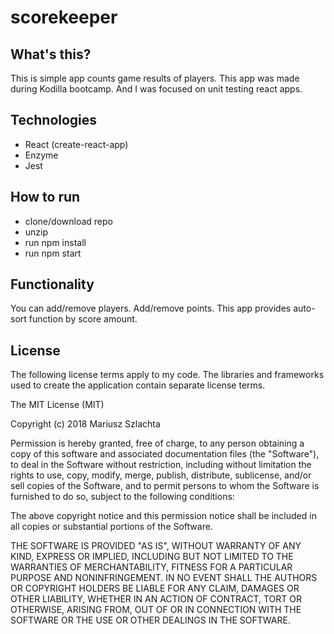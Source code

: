 # scorekeeper

## What's this?
This is simple app counts game results of players. This app was made during Kodilla bootcamp. And I was focused on unit testing react apps.

## Technologies

- React (create-react-app)
- Enzyme
- Jest

## How to run

- clone/download repo
- unzip
- run npm install
- run npm start

## Functionality

You can add/remove players. Add/remove points. This app provides auto-sort function by score amount.

## License

The following license terms apply to my code. The libraries and frameworks used to create the application contain separate license terms.

The MIT License (MIT)

Copyright (c) 2018 Mariusz Szlachta

Permission is hereby granted, free of charge, to any person obtaining a copy of this software and associated documentation files (the "Software"), to deal in the Software without restriction, including without limitation the rights to use, copy, modify, merge, publish, distribute, sublicense, and/or sell copies of the Software, and to permit persons to whom the Software is furnished to do so, subject to the following conditions:

The above copyright notice and this permission notice shall be included in all copies or substantial portions of the Software.

THE SOFTWARE IS PROVIDED "AS IS", WITHOUT WARRANTY OF ANY KIND, EXPRESS OR IMPLIED, INCLUDING BUT NOT LIMITED TO THE WARRANTIES OF MERCHANTABILITY, FITNESS FOR A PARTICULAR PURPOSE AND NONINFRINGEMENT. IN NO EVENT SHALL THE AUTHORS OR COPYRIGHT HOLDERS BE LIABLE FOR ANY CLAIM, DAMAGES OR OTHER LIABILITY, WHETHER IN AN ACTION OF CONTRACT, TORT OR OTHERWISE, ARISING FROM, OUT OF OR IN CONNECTION WITH THE SOFTWARE OR THE USE OR OTHER DEALINGS IN THE SOFTWARE.
